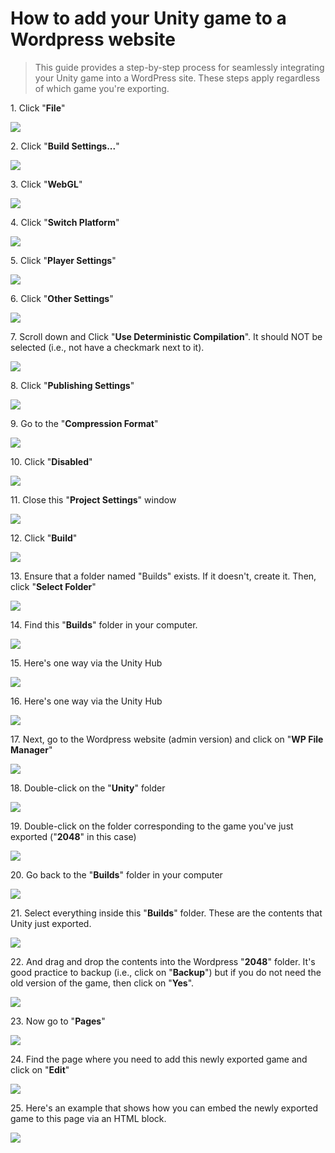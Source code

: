 # How to add your Unity game to a Wordpress website

> This guide provides a step-by-step process for seamlessly integrating your Unity game into a WordPress site. These steps apply regardless of which game you're exporting.

1\. Click "**File**"

![](https://ajeuwbhvhr.cloudimg.io/colony-recorder.s3.amazonaws.com/files/2025-03-05/aa7bf3d1-d9c9-40ae-8ab0-b5b3595d6186/ascreenshot.jpeg?tl_px=0,0&br_px=1376,769&force_format=jpeg&q=100&width=1120.0&wat=1&wat_opacity=0.7&wat_gravity=northwest&wat_url=https://colony-recorder.s3.us-west-1.amazonaws.com/images/watermarks/FB923C_standard.png&wat_pad=-14,-6)


2\. Click "**Build Settings...**"

![](https://ajeuwbhvhr.cloudimg.io/colony-recorder.s3.amazonaws.com/files/2025-03-05/9d516cdc-8b4d-4433-8ef8-a4d92065ef5b/ascreenshot.jpeg?tl_px=0,0&br_px=1376,769&force_format=jpeg&q=100&width=1120.0&wat=1&wat_opacity=0.7&wat_gravity=northwest&wat_url=https://colony-recorder.s3.us-west-1.amazonaws.com/images/watermarks/FB923C_standard.png&wat_pad=29,191)


3\. Click "**WebGL**"

![](https://ajeuwbhvhr.cloudimg.io/colony-recorder.s3.amazonaws.com/files/2025-03-05/934f89d6-c5cb-4227-91f7-1d49515304cd/ascreenshot.jpeg?tl_px=0,138&br_px=1376,907&force_format=jpeg&q=100&width=1120.0&wat=1&wat_opacity=0.7&wat_gravity=northwest&wat_url=https://colony-recorder.s3.us-west-1.amazonaws.com/images/watermarks/FB923C_standard.png&wat_pad=138,276)


4\. Click "**Switch Platform**"

![](https://ajeuwbhvhr.cloudimg.io/colony-recorder.s3.amazonaws.com/files/2025-03-05/0db7f44f-7574-4c79-82b3-1d58060af93e/ascreenshot.jpeg?tl_px=0,426&br_px=1376,1195&force_format=jpeg&q=100&width=1120.0&wat=1&wat_opacity=0.7&wat_gravity=northwest&wat_url=https://colony-recorder.s3.us-west-1.amazonaws.com/images/watermarks/FB923C_standard.png&wat_pad=480,277)


5\. Click "**Player Settings**"

![](https://ajeuwbhvhr.cloudimg.io/colony-recorder.s3.amazonaws.com/files/2025-03-05/084a2b80-7ab0-4d11-83b4-240d7048a49a/ascreenshot.jpeg?tl_px=0,431&br_px=1376,1200&force_format=jpeg&q=100&width=1120.0&wat=1&wat_opacity=0.7&wat_gravity=northwest&wat_url=https://colony-recorder.s3.us-west-1.amazonaws.com/images/watermarks/FB923C_standard.png&wat_pad=156,277)


6\. Click "**Other Settings**"

![](https://ajeuwbhvhr.cloudimg.io/colony-recorder.s3.amazonaws.com/files/2025-03-05/c3d4ad84-926b-4bc9-9b27-bec815150366/ascreenshot.jpeg?tl_px=0,670&br_px=1376,1440&force_format=jpeg&q=100&width=1120.0&wat=1&wat_opacity=0.7&wat_gravity=northwest&wat_url=https://colony-recorder.s3.us-west-1.amazonaws.com/images/watermarks/FB923C_standard.png&wat_pad=376,385)


7\. Scroll down and Click "**Use Deterministic Compilation**". It should NOT be selected (i.e., not have a checkmark next to it).

![](https://ajeuwbhvhr.cloudimg.io/colony-recorder.s3.amazonaws.com/files/2025-03-05/5ae97a9e-2298-4be0-834a-8e3ff9dd4af1/ascreenshot.jpeg?tl_px=9,670&br_px=1385,1440&force_format=jpeg&q=100&width=1120.0&wat=1&wat_opacity=0.7&wat_gravity=northwest&wat_url=https://colony-recorder.s3.us-west-1.amazonaws.com/images/watermarks/FB923C_standard.png&wat_pad=524,380)


8\. Click "**Publishing Settings**"

![](https://ajeuwbhvhr.cloudimg.io/colony-recorder.s3.amazonaws.com/files/2025-03-05/df3992e2-0679-469d-ad87-0705e9ab0150/ascreenshot.jpeg?tl_px=0,670&br_px=1376,1440&force_format=jpeg&q=100&width=1120.0&wat=1&wat_opacity=0.7&wat_gravity=northwest&wat_url=https://colony-recorder.s3.us-west-1.amazonaws.com/images/watermarks/FB923C_standard.png&wat_pad=454,525)


9\. Go to the "**Compression Format**"

![](https://ajeuwbhvhr.cloudimg.io/colony-recorder.s3.amazonaws.com/files/2025-03-05/ff4e06be-995a-41bc-ace5-e809ec1bd14c/ascreenshot.jpeg?tl_px=9,670&br_px=1386,1440&force_format=jpeg&q=100&width=1120.0&wat=1&wat_opacity=0.7&wat_gravity=northwest&wat_url=https://colony-recorder.s3.us-west-1.amazonaws.com/images/watermarks/FB923C_standard.png&wat_pad=524,439)


10\. Click "**Disabled**"

![](https://ajeuwbhvhr.cloudimg.io/colony-recorder.s3.amazonaws.com/files/2025-03-05/a99002ed-ca9b-44f6-980c-6b8de7942541/ascreenshot.jpeg?tl_px=12,670&br_px=1388,1440&force_format=jpeg&q=100&width=1120.0&wat=1&wat_opacity=0.7&wat_gravity=northwest&wat_url=https://colony-recorder.s3.us-west-1.amazonaws.com/images/watermarks/FB923C_standard.png&wat_pad=523,493)


11\. Close this "**Project Settings**" window

![](https://ajeuwbhvhr.cloudimg.io/colony-recorder.s3.amazonaws.com/files/2025-03-05/896bd111-28d0-470b-bed0-9ca088158061/ascreenshot.jpeg?tl_px=154,403&br_px=1531,1172&force_format=jpeg&q=100&width=1120.0&wat=1&wat_opacity=0.7&wat_gravity=northwest&wat_url=https://colony-recorder.s3.us-west-1.amazonaws.com/images/watermarks/FB923C_standard.png&wat_pad=524,276)


12\. Click "**Build**"

![](https://ajeuwbhvhr.cloudimg.io/colony-recorder.s3.amazonaws.com/files/2025-03-05/8eb9cb1d-74f0-4563-8435-dc6c0e31274a/ascreenshot.jpeg?tl_px=0,430&br_px=1376,1199&force_format=jpeg&q=100&width=1120.0&wat=1&wat_opacity=0.7&wat_gravity=northwest&wat_url=https://colony-recorder.s3.us-west-1.amazonaws.com/images/watermarks/FB923C_standard.png&wat_pad=486,276)


13\. Ensure that a folder named "Builds" exists. If it doesn't, create it. Then, click "**Select Folder**"

![](https://ajeuwbhvhr.cloudimg.io/colony-recorder.s3.amazonaws.com/files/2025-03-05/31de0f83-ccda-415f-a677-68fa5d655046/ascreenshot.jpeg?tl_px=310,357&br_px=1687,1126&force_format=jpeg&q=100&width=1120.0&wat=1&wat_opacity=0.7&wat_gravity=northwest&wat_url=https://colony-recorder.s3.us-west-1.amazonaws.com/images/watermarks/FB923C_standard.png&wat_pad=524,277)


14\. Find this "**Builds**" folder in your computer.

![](https://ajeuwbhvhr.cloudimg.io/colony-recorder.s3.amazonaws.com/files/2025-03-05/c5f5e40d-879b-4b05-aca8-760511b21fc1/ascreenshot.jpeg?tl_px=862,670&br_px=2239,1440&force_format=jpeg&q=100&width=1120.0&wat=1&wat_opacity=0.7&wat_gravity=northwest&wat_url=https://colony-recorder.s3.us-west-1.amazonaws.com/images/watermarks/FB923C_standard.png&wat_pad=524,581)


15\. Here's one way via the Unity Hub

![](https://ajeuwbhvhr.cloudimg.io/colony-recorder.s3.amazonaws.com/files/2025-03-05/227768be-8b1b-4ed2-a7b3-5084fb24c5bb/ascreenshot.jpeg?tl_px=1063,296&br_px=2439,1065&force_format=jpeg&q=100&width=1120.0&wat=1&wat_opacity=0.7&wat_gravity=northwest&wat_url=https://colony-recorder.s3.us-west-1.amazonaws.com/images/watermarks/FB923C_standard.png&wat_pad=524,276)


16\. Here's one way via the Unity Hub

![](https://ajeuwbhvhr.cloudimg.io/colony-recorder.s3.amazonaws.com/files/2025-03-05/e7d0079b-2f9a-469f-8713-54e220637154/ascreenshot.jpeg?tl_px=1013,313&br_px=2389,1082&force_format=jpeg&q=100&width=1120.0&wat=1&wat_opacity=0.7&wat_gravity=northwest&wat_url=https://colony-recorder.s3.us-west-1.amazonaws.com/images/watermarks/FB923C_standard.png&wat_pad=523,277)


17\. Next, go to the Wordpress website (admin version) and click on "**WP File Manager**"

![](https://ajeuwbhvhr.cloudimg.io/colony-recorder.s3.amazonaws.com/files/2025-03-05/94423304-e6e6-42a7-97ad-5ba865f51571/ascreenshot.jpeg?tl_px=0,377&br_px=1376,1146&force_format=jpeg&q=100&width=1120.0&wat=1&wat_opacity=0.7&wat_gravity=northwest&wat_url=https://colony-recorder.s3.us-west-1.amazonaws.com/images/watermarks/FB923C_standard.png&wat_pad=45,277)


18\. Double-click on the "**Unity**" folder

![](https://ajeuwbhvhr.cloudimg.io/colony-recorder.s3.amazonaws.com/files/2025-03-05/937de0c9-d1fc-4fd7-9dc9-8b29faf83215/ascreenshot.jpeg?tl_px=0,50&br_px=1376,819&force_format=jpeg&q=100&width=1120.0&wat=1&wat_opacity=0.7&wat_gravity=northwest&wat_url=https://colony-recorder.s3.us-west-1.amazonaws.com/images/watermarks/FB923C_standard.png&wat_pad=359,277)


19\. Double-click on the folder corresponding to the game you've just exported ("**2048**" in this case)

![](https://ajeuwbhvhr.cloudimg.io/colony-recorder.s3.amazonaws.com/files/2025-03-05/b1282179-bdb9-425d-ad4f-e3e40cc41b12/ascreenshot.jpeg?tl_px=0,6&br_px=1376,775&force_format=jpeg&q=100&width=1120.0&wat=1&wat_opacity=0.7&wat_gravity=northwest&wat_url=https://colony-recorder.s3.us-west-1.amazonaws.com/images/watermarks/FB923C_standard.png&wat_pad=360,277)


20\. Go back to the "**Builds**" folder in your computer

![](https://ajeuwbhvhr.cloudimg.io/colony-recorder.s3.amazonaws.com/files/2025-03-05/cba5e617-10d2-49c7-a49a-173914a1c5b2/ascreenshot.jpeg?tl_px=642,670&br_px=2019,1440&force_format=jpeg&q=100&width=1120.0&wat=1&wat_opacity=0.7&wat_gravity=northwest&wat_url=https://colony-recorder.s3.us-west-1.amazonaws.com/images/watermarks/FB923C_standard.png&wat_pad=524,568)


21\. Select everything inside this "**Builds**" folder. These are the contents that Unity just exported.

![](https://ajeuwbhvhr.cloudimg.io/colony-recorder.s3.amazonaws.com/files/2025-03-05/c716f264-5504-4349-9cdd-fa4108d965f2/ascreenshot.jpeg?tl_px=347,208&br_px=1723,977&force_format=jpeg&q=100&width=1120.0&wat=1&wat_opacity=0.7&wat_gravity=northwest&wat_url=https://colony-recorder.s3.us-west-1.amazonaws.com/images/watermarks/FB923C_standard.png&wat_pad=524,276)


22\. And drag and drop the contents into the Wordpress "**2048**" folder. It's good practice to backup (i.e., click on "**Backup**") but if you do not need the old version of the game, then click on "**Yes**".

![](https://ajeuwbhvhr.cloudimg.io/colony-recorder.s3.amazonaws.com/files/2025-03-05/b69d26c6-71a3-40d2-9f49-64c48ccb5bf4/ascreenshot.jpeg?tl_px=820,59&br_px=2197,828&force_format=jpeg&q=100&width=1120.0&wat=1&wat_opacity=0.7&wat_gravity=northwest&wat_url=https://colony-recorder.s3.us-west-1.amazonaws.com/images/watermarks/FB923C_standard.png&wat_pad=524,276)


23\. Now go to "**Pages**"

![](https://ajeuwbhvhr.cloudimg.io/colony-recorder.s3.amazonaws.com/files/2025-03-05/b8acc5a1-c543-4e70-a09c-5a59fcaed8b4/ascreenshot.jpeg?tl_px=0,0&br_px=1376,769&force_format=jpeg&q=100&width=1120.0&wat=1&wat_opacity=0.7&wat_gravity=northwest&wat_url=https://colony-recorder.s3.us-west-1.amazonaws.com/images/watermarks/FB923C_standard.png&wat_pad=30,234)


24\. Find the page where you need to add this newly exported game and click on "**Edit**"

![](https://ajeuwbhvhr.cloudimg.io/colony-recorder.s3.amazonaws.com/files/2025-03-05/b617a527-5430-49a0-a671-08bf00db9476/ascreenshot.jpeg?tl_px=0,240&br_px=1376,1009&force_format=jpeg&q=100&width=1120.0&wat=1&wat_opacity=0.7&wat_gravity=northwest&wat_url=https://colony-recorder.s3.us-west-1.amazonaws.com/images/watermarks/FB923C_standard.png&wat_pad=195,277)


25\. Here's an example that shows how you can embed the newly exported game to this page via an HTML block.

![](https://ajeuwbhvhr.cloudimg.io/colony-recorder.s3.amazonaws.com/files/2025-03-05/3a12a31d-ab80-4e60-a2a9-ae6285928f36/ascreenshot.jpeg?tl_px=369,161&br_px=1745,930&force_format=jpeg&q=100&width=1120.0&wat=1&wat_opacity=0.7&wat_gravity=northwest&wat_url=https://colony-recorder.s3.us-west-1.amazonaws.com/images/watermarks/FB923C_standard.png&wat_pad=524,276)


